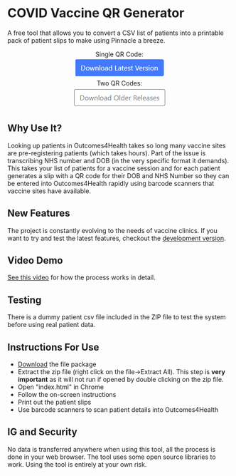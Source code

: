 
# COVID Vaccine QR Generator
A free tool that allows you to convert a CSV list of patients into a printable pack of patient slips to make using Pinnacle a breeze.

<p align="center">
 Single QR Code:<br>
<a href="https://github.com/DrMikeyS/COVIDVaccinePatientSlips/archive/refs/tags/2.0.zip"><img src="https://github.com/DrMikeyS/COVIDVaccinePatientSlips/blob/dev/img/downloadlatest.png?raw=true"></a>
<br>
 Two QR Codes:<br>
<a href="https://github.com/DrMikeyS/COVIDVaccinePatientSlips/archive/refs/tags/1.0.zip"><img src="https://github.com/DrMikeyS/COVIDVaccinePatientSlips/blob/dev/img/downloadolder.png?raw=true"></a>
</p>

## Why Use It?
Looking up patients in Outcomes4Health takes so long many vaccine sites are pre-registering patients (which takes hours). Part of the issue is transcribing NHS number and DOB (in the very specific format it demands). This takes your list of patients for a vaccine session and for each patient generates a slip with a QR code for their DOB and NHS Number so they can be entered into Outcomes4Health rapidly using barcode scanners that vaccine sites have available. 

## New Features
The project is constantly evolving to the needs of vaccine clinics. If you want to try and test the latest features, checkout the [development version](https://github.com/DrMikeyS/COVIDVaccinePatientSlips/tree/dev).

## Video Demo
[See this video](https://www.youtube.com/watch?v=pA-5K7eZB7Q) for how the process works in detail. 

##  Testing
There is a dummy patient csv file included in the ZIP file to test the system before using real patient data.

## Instructions For Use

 - [Download](https://github.com/DrMikeyS/COVIDVaccinePatientSlips/archive/refs/tags/1.0.zip) the file package
 - Extract the zip file (right click on the file->Extract All). This step is **very important** as it will not run if opened by double clicking on the zip file.
 - Open "index.html" in Chrome
 - Follow the on-screen instructions
 - Print out the patient slips
 - Use barcode scanners to scan patient details into Outcomes4Health

## IG and Security
No data is transferred anywhere when using this tool, all the process is done in your web browser. The tool uses some open source libraries to work. Using the tool is entirely at your own risk.
